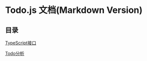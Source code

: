 # Todo.js 文档(Markdown Version)

## 目录

[TypeScript接口](./types/interfaces.md)

[Todo分析](./TodoAnalysis/TodoAnalysis.md)
